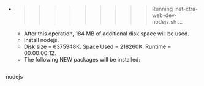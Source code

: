 * >>>>>>>>> Running inst-xtra-web-dev-nodejs.sh ...
  * After this operation, 184 MB of additional disk space will be used.
  * Install nodejs.
  * Disk size = 6375948K. Space Used = 218260K. Runtime = 00:00:00:12.
  * The following NEW packages will be installed:
  ```bash
nodejs
  ```
